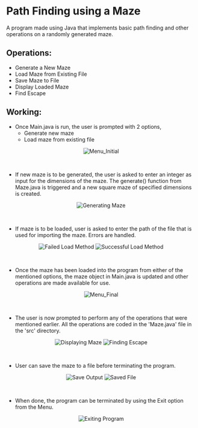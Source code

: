 # Path Finding using a Maze
A program made using Java that implements basic path finding and other operations on a randomly generated maze.

## Operations:
- Generate a New Maze
- Load Maze from Existing File
- Save Maze to File
- Display Loaded Maze
- Find Escape

## Working:
- Once Main.java is run, the user is prompted with 2 options,
	- Generate new maze
	- Load maze from existing file
<p align="center">
  <img src="images/menu_one.png" alt="Menu_Initial">
</p>
<br/>

- If new maze is to be generated, the user is asked to enter an integer as input for the dimensions of the maze. The generate() function from Maze.java is triggered and a new square maze of specified dimensions is created. 
<p align="center">
  <img src="images/generate.png" alt="Generating Maze">
</p>
<br/>

- If maze is to be loaded, user is asked to enter the path of the file that is used for importing the maze. Errors are handled.
<p align="center">
  <img src="images/load_fail.png" alt="Failed Load Method"> <img src="images/load_success.png" alt="Successful Load Method">
</p>
<br/>

- Once the maze has been loaded into the program from either of the mentioned options, the maze object in Main.java is updated and other operations are made available for use.
<p align="center">
  <img src="images/menu_two.png" alt="Menu_Final">
</p>
<br/>

- The user is now prompted to perform any of the operations that were mentioned earlier. All the operations are coded in the 'Maze.java' file in the 'src' directory.
<p align="center">
  <img src="images/display.png" alt="Displaying Maze"> <img src="images/escape.png" alt="Finding Escape">
</p>
<br/>

- User can save the maze to a file before terminating the program.
<p align="center">
  <img src="images/save.png" alt="Save Output"> <img src="images/save_file.png" alt="Saved File">
</p>
<br/>

- When done, the program can be terminated by using the Exit option from the Menu.
<p align="center">
  <img src="images/exit.png" alt="Exiting Program">
</p>
